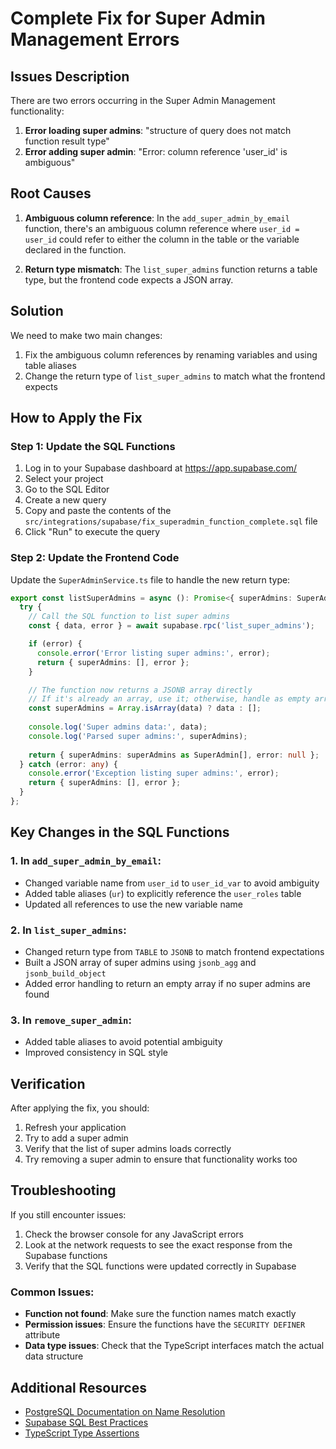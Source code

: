 # Complete Fix for Super Admin Management Errors

## Issues Description

There are two errors occurring in the Super Admin Management functionality:

1. **Error loading super admins**: "structure of query does not match function result type"
2. **Error adding super admin**: "Error: column reference 'user_id' is ambiguous"

## Root Causes

1. **Ambiguous column reference**: In the `add_super_admin_by_email` function, there's an ambiguous column reference where `user_id = user_id` could refer to either the column in the table or the variable declared in the function.

2. **Return type mismatch**: The `list_super_admins` function returns a table type, but the frontend code expects a JSON array.

## Solution

We need to make two main changes:

1. Fix the ambiguous column references by renaming variables and using table aliases
2. Change the return type of `list_super_admins` to match what the frontend expects

## How to Apply the Fix

### Step 1: Update the SQL Functions

1. Log in to your Supabase dashboard at https://app.supabase.com/
2. Select your project
3. Go to the SQL Editor
4. Create a new query
5. Copy and paste the contents of the `src/integrations/supabase/fix_superadmin_function_complete.sql` file
6. Click "Run" to execute the query

### Step 2: Update the Frontend Code

Update the `SuperAdminService.ts` file to handle the new return type:

```typescript
export const listSuperAdmins = async (): Promise<{ superAdmins: SuperAdmin[], error: Error | null }> => {
  try {
    // Call the SQL function to list super admins
    const { data, error } = await supabase.rpc('list_super_admins');

    if (error) {
      console.error('Error listing super admins:', error);
      return { superAdmins: [], error };
    }

    // The function now returns a JSONB array directly
    // If it's already an array, use it; otherwise, handle as empty array
    const superAdmins = Array.isArray(data) ? data : [];
    
    console.log('Super admins data:', data);
    console.log('Parsed super admins:', superAdmins);
    
    return { superAdmins: superAdmins as SuperAdmin[], error: null };
  } catch (error: any) {
    console.error('Exception listing super admins:', error);
    return { superAdmins: [], error };
  }
};
```

## Key Changes in the SQL Functions

### 1. In `add_super_admin_by_email`:

- Changed variable name from `user_id` to `user_id_var` to avoid ambiguity
- Added table aliases (`ur`) to explicitly reference the `user_roles` table
- Updated all references to use the new variable name

### 2. In `list_super_admins`:

- Changed return type from `TABLE` to `JSONB` to match frontend expectations
- Built a JSON array of super admins using `jsonb_agg` and `jsonb_build_object`
- Added error handling to return an empty array if no super admins are found

### 3. In `remove_super_admin`:

- Added table aliases to avoid potential ambiguity
- Improved consistency in SQL style

## Verification

After applying the fix, you should:

1. Refresh your application
2. Try to add a super admin
3. Verify that the list of super admins loads correctly
4. Try removing a super admin to ensure that functionality works too

## Troubleshooting

If you still encounter issues:

1. Check the browser console for any JavaScript errors
2. Look at the network requests to see the exact response from the Supabase functions
3. Verify that the SQL functions were updated correctly in Supabase

### Common Issues:

- **Function not found**: Make sure the function names match exactly
- **Permission issues**: Ensure the functions have the `SECURITY DEFINER` attribute
- **Data type issues**: Check that the TypeScript interfaces match the actual data structure

## Additional Resources

- [PostgreSQL Documentation on Name Resolution](https://www.postgresql.org/docs/current/sql-expressions.html#SQL-EXPRESSIONS-NAME-RESOLUTION)
- [Supabase SQL Best Practices](https://supabase.com/docs/guides/database/postgres/sql-best-practices)
- [TypeScript Type Assertions](https://www.typescriptlang.org/docs/handbook/basic-types.html#type-assertions)
